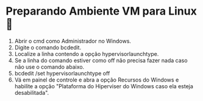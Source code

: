 # Preparando Ambiente VM para Linux 🚀

1.  Abrir o cmd como Administrador no Windows.
2. Digite o comando bcdedit.
3.  Localize a linha contendo a opção hypervisorlaunchtype.
4. Se a linha do comando estiver como off não precisa fazer nada caso não use o comando abaixo.
5. bcdedit /set hypervisorlaunchtype off
6. Vá em painel de controle e abra a opção Recursos do Windows e habilite a opção "Plataforma do Hiperviser do Windows caso ela esteja desabilitada".